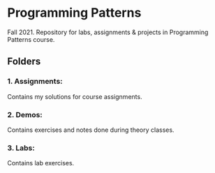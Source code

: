 # Programming Patterns
Fall 2021. Repository for labs, assignments & projects in Programming Patterns course. 

## Folders

### 1. Assignments:

<p>
    Contains my solutions for course assignments.
</p>

### 2. Demos:

<p>
    Contains exercises and notes done during theory classes.
</p>

### 3. Labs:

<p>
    Contains lab exercises.
</p>